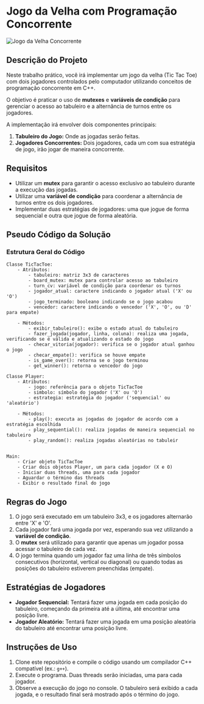 # Jogo da Velha com Programação Concorrente

![Jogo da Velha Concorrente](tic_tac_toe.gif)


## Descrição do Projeto

Neste trabalho prático, você irá implementar um jogo da velha (Tic Tac Toe) com dois jogadores controlados pelo computador utilizando conceitos de programação concorrente em C++. 

O objetivo é praticar o uso de **mutexes** e **variáveis de condição** para gerenciar o acesso ao tabuleiro e a alternância de turnos entre os jogadores. 

A implementação irá envolver dois componentes principais:
1. **Tabuleiro do Jogo:** Onde as jogadas serão feitas.
2. **Jogadores Concorrentes:** Dois jogadores, cada um com sua estratégia de jogo, irão jogar de maneira concorrente.

## Requisitos

- Utilizar um **mutex** para garantir o acesso exclusivo ao tabuleiro durante a execução das jogadas.
- Utilizar uma **variável de condição** para coordenar a alternância de turnos entre os dois jogadores.
- Implementar duas estratégias de jogadores: uma que jogue de forma sequencial e outra que jogue de forma aleatória.

## Pseudo Código da Solução

### Estrutura Geral do Código

```pseudo
Classe TicTacToe:
    - Atributos:
        - tabuleiro: matriz 3x3 de caracteres
        - board_mutex: mutex para controlar acesso ao tabuleiro
        - turn_cv: variável de condição para coordenar os turnos
        - jogador_atual: caractere indicando o jogador atual ('X' ou 'O')
        - jogo_terminado: booleano indicando se o jogo acabou
        - vencedor: caractere indicando o vencedor ('X', 'O', ou 'D' para empate)

    - Métodos:
        - exibir_tabuleiro(): exibe o estado atual do tabuleiro
        - fazer_jogada(jogador, linha, coluna): realiza uma jogada, verificando se é válida e atualizando o estado do jogo
        - checar_vitoria(jogador): verifica se o jogador atual ganhou o jogo
        - checar_empate(): verifica se houve empate
        - is_game_over(): retorna se o jogo terminou
        - get_winner(): retorna o vencedor do jogo

Classe Player:
    - Atributos:
        - jogo: referência para o objeto TicTacToe
        - simbolo: símbolo do jogador ('X' ou 'O')
        - estrategia: estratégia do jogador ('sequencial' ou 'aleatório')

    - Métodos:
        - play(): executa as jogadas do jogador de acordo com a estratégia escolhida
        - play_sequential(): realiza jogadas de maneira sequencial no tabuleiro
        - play_random(): realiza jogadas aleatórias no tabuleir


Main:
    - Criar objeto TicTacToe
    - Criar dois objetos Player, um para cada jogador (X e O)
    - Iniciar duas threads, uma para cada jogador
    - Aguardar o término das threads
    - Exibir o resultado final do jogo
```

## Regras do Jogo

1. O jogo será executado em um tabuleiro 3x3, e os jogadores alternarão entre 'X' e 'O'.
2. Cada jogador fará uma jogada por vez, esperando sua vez utilizando a **variável de condição**.
3. O **mutex** será utilizado para garantir que apenas um jogador possa acessar o tabuleiro de cada vez.
4. O jogo termina quando um jogador faz uma linha de três símbolos consecutivos (horizontal, vertical ou diagonal) ou quando todas as posições do tabuleiro estiverem preenchidas (empate).

## Estratégias de Jogadores

- **Jogador Sequencial:** Tentará fazer uma jogada em cada posição do tabuleiro, começando da primeira até a última, até encontrar uma posição livre.
- **Jogador Aleatório:** Tentará fazer uma jogada em uma posição aleatória do tabuleiro até encontrar uma posição livre.

## Instruções de Uso

1. Clone este repositório e compile o código usando um compilador C++ compatível (ex.: `g++`).
2. Execute o programa. Duas threads serão iniciadas, uma para cada jogador.
3. Observe a execução do jogo no console. O tabuleiro será exibido a cada jogada, e o resultado final será mostrado após o término do jogo.


